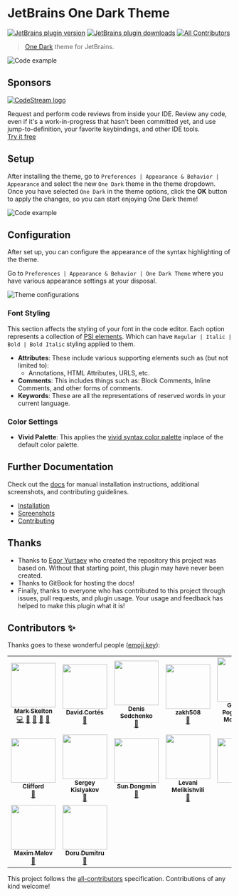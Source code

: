 # JetBrains One Dark Theme

[![JetBrains plugin version](https://img.shields.io/jetbrains/plugin/v/11938-one-dark-theme.svg)](https://plugins.jetbrains.com/plugin/11938-one-dark-theme)
[![JetBrains plugin downloads](https://img.shields.io/jetbrains/plugin/d/11938-one-dark-theme.svg)](https://plugins.jetbrains.com/plugin/11938-one-dark-theme)
[![All Contributors](https://img.shields.io/badge/all_contributors-12-orange.svg)](#contributors)

> [One Dark](https://github.com/atom/one-dark-syntax) theme for JetBrains.

![Code example](https://github.com/one-dark/jetbrains-one-dark-theme/raw/master/docs/screenshots/default.png)

## Sponsors

[![CodeStream logo](https://alt-images.codestream.com/codestream_logo_jbonedarktheme.png)](https://sponsorlink.codestream.com/?utm_source=jbmarket&utm_campaign=jbonedarktheme&utm_medium=banner 'Try CodeStream')

Request and perform code reviews from inside your IDE. Review any code, even if it's a work-in-progress that hasn't been committed yet, and use jump-to-definition, your favorite keybindings, and other IDE tools.<br>
[Try it free](https://sponsorlink.codestream.com/?utm_source=jbmarket&utm_campaign=jbonedarktheme&utm_medium=banner)

## Setup

After installing the theme, go to `Preferences | Appearance & Behavior | Appearance` and select the new `One Dark` theme in the theme dropdown. 
Once you have selected `One Dark` in the theme options, click the **OK** button to apply the changes, so you can start enjoying One Dark theme!

![Code example](https://github.com/one-dark/jetbrains-one-dark-theme/raw/master/docs/screenshots/theme-selection.png)

## Configuration

After set up, you can configure the appearance of the syntax highlighting of the theme.

Go to `Preferences | Appearance & Behavior | One Dark Theme` where you have various appearance settings at your disposal.

![Theme configurations](https://github.com/one-dark/jetbrains-one-dark-theme/raw/master/docs/screenshots/theme-configuration.png)

### Font Styling

This section affects the styling of your font in the code editor. 
Each option represents a collection of [PSI elements](https://www.jetbrains.org/intellij/sdk/docs/basics/architectural_overview/psi.html).
Which can have `Regular | Italic | Bold | Bold Italic` styling applied to them.

- **Attributes**: These include various supporting elements such as (but not limited to):
    - Annotations, HTML Attributes, URLS, etc.
- **Comments**: This includes things such as: Block Comments, Inline Comments, and other forms of comments.
- **Keywords**: These are all the representations of reserved words in your current language.

### Color Settings

- **Vivid Palette**: This applies the [vivid syntax color palette](https://atom.io/themes/one-dark-vivid-syntax) inplace of the default color palette.

## Further Documentation

Check out the [docs](https://one-dark.gitbook.io/jetbrains) for manual installation instructions, additional screenshots, and contributing guidelines.

- [Installation](https://one-dark.gitbook.io/jetbrains/the-basics/installation)
- [Screenshots](https://one-dark.gitbook.io/jetbrains/the-basics/screenshots)
- [Contributing](https://one-dark.gitbook.io/jetbrains/contributing/development)

## Thanks

- Thanks to [Egor Yurtaev](https://github.com/yurtaev) who created the repository this project was based on. Without that starting point, this plugin may have never been created.
- Thanks to GitBook for hosting the docs!
- Finally, thanks to everyone who has contributed to this project through issues, pull requests, and plugin usage. Your usage and feedback has helped to make this plugin what it is!

## Contributors ✨

Thanks goes to these wonderful people ([emoji key](https://allcontributors.org/docs/en/emoji-key)):

<!-- ALL-CONTRIBUTORS-LIST:START - Do not remove or modify this section -->
<!-- prettier-ignore-start -->
<!-- markdownlint-disable -->
<table>
  <tr>
    <td align="center"><a href="https://github.com/mskelton"><img src="https://avatars3.githubusercontent.com/u/25914066?v=4" width="100px;" alt=""/><br /><sub><b>Mark Skelton</b></sub></a><br /><a href="https://github.com/one-dark/jetbrains-one-dark-theme/commits?author=mskelton" title="Code">💻</a> <a href="#question-mskelton" title="Answering Questions">💬</a> <a href="https://github.com/one-dark/jetbrains-one-dark-theme/commits?author=mskelton" title="Documentation">📖</a> <a href="#ideas-mskelton" title="Ideas, Planning, & Feedback">🤔</a> <a href="#maintenance-mskelton" title="Maintenance">🚧</a></td>
    <td align="center"><a href="https://www.dacoto.com"><img src="https://avatars2.githubusercontent.com/u/16915053?v=4" width="100px;" alt=""/><br /><sub><b>David Cortés</b></sub></a><br /><a href="https://github.com/one-dark/jetbrains-one-dark-theme/issues?q=author%3Adacoto" title="Bug reports">🐛</a></td>
    <td align="center"><a href="http://x1unix.com"><img src="https://avatars0.githubusercontent.com/u/9203548?v=4" width="100px;" alt=""/><br /><sub><b>Denis Sedchenko</b></sub></a><br /><a href="https://github.com/one-dark/jetbrains-one-dark-theme/issues?q=author%3Ax1unix" title="Bug reports">🐛</a></td>
    <td align="center"><a href="https://github.com/zakh508"><img src="https://avatars1.githubusercontent.com/u/3613383?v=4" width="100px;" alt=""/><br /><sub><b>zakh508</b></sub></a><br /><a href="https://github.com/one-dark/jetbrains-one-dark-theme/issues?q=author%3Azakh508" title="Bug reports">🐛</a></td>
    <td align="center"><a href="https://github.com/GauthierPLM"><img src="https://avatars0.githubusercontent.com/u/2579741?v=4" width="100px;" alt=""/><br /><sub><b>Gauthier Pogam--Le Montagner</b></sub></a><br /><a href="#ideas-GauthierPLM" title="Ideas, Planning, & Feedback">🤔</a></td>
    <td align="center"><a href="https://github.com/eickit"><img src="https://avatars3.githubusercontent.com/u/4112464?v=4" width="100px;" alt=""/><br /><sub><b>eickit</b></sub></a><br /><a href="#design-eickit" title="Design">🎨</a></td>
    <td align="center"><a href="https://github.com/cnfn"><img src="https://avatars3.githubusercontent.com/u/1445517?v=4" width="100px;" alt=""/><br /><sub><b>Cnfn</b></sub></a><br /><a href="#design-cnfn" title="Design">🎨</a></td>
  </tr>
  <tr>
    <td align="center"><a href="https://github.com/cliffordp"><img src="https://avatars0.githubusercontent.com/u/1812179?v=4" width="100px;" alt=""/><br /><sub><b>Clifford</b></sub></a><br /><a href="https://github.com/one-dark/jetbrains-one-dark-theme/issues?q=author%3Acliffordp" title="Bug reports">🐛</a></td>
    <td align="center"><a href="https://defman.me"><img src="https://avatars2.githubusercontent.com/u/7100645?v=4" width="100px;" alt=""/><br /><sub><b>Sergey Kislyakov</b></sub></a><br /><a href="https://github.com/one-dark/jetbrains-one-dark-theme/issues?q=author%3Adefman21" title="Bug reports">🐛</a></td>
    <td align="center"><a href="https://github.com/sundongmin"><img src="https://avatars2.githubusercontent.com/u/17910228?v=4" width="100px;" alt=""/><br /><sub><b>Sun Dongmin</b></sub></a><br /><a href="#design-sundongmin" title="Design">🎨</a></td>
    <td align="center"><a href="https://github.com/levani"><img src="https://avatars0.githubusercontent.com/u/184472?v=4" width="100px;" alt=""/><br /><sub><b>Levani Melikishvili</b></sub></a><br /><a href="#design-levani" title="Design">🎨</a></td>
    <td align="center"><a href="https://blog.csdn.net/qq_21019419"><img src="https://avatars2.githubusercontent.com/u/12908403?v=4" width="100px;" alt=""/><br /><sub><b>lynn</b></sub></a><br /><a href="#design-tulongxCodes" title="Design">🎨</a></td>
    <td align="center"><a href="https://unthrottled.io"><img src="https://avatars1.githubusercontent.com/u/15972415?v=4" width="100px;" alt=""/><br /><sub><b>Alex Simons</b></sub></a><br /><a href="https://github.com/one-dark/jetbrains-one-dark-theme/commits?author=Unthrottled" title="Code">💻</a> <a href="#question-Unthrottled" title="Answering Questions">💬</a></td>
    <td align="center"><a href="https://github.com/XanderCheung"><img src="https://avatars1.githubusercontent.com/u/28296509?v=4" width="100px;" alt=""/><br /><sub><b>XanderCheung</b></sub></a><br /><a href="https://github.com/one-dark/jetbrains-one-dark-theme/issues?q=author%3AXanderCheung" title="Bug reports">🐛</a></td>
  </tr>
  <tr>
    <td align="center"><a href="https://github.com/maxmalov"><img src="https://avatars2.githubusercontent.com/u/284129?v=4" width="100px;" alt=""/><br /><sub><b>Maxim Malov</b></sub></a><br /><a href="#design-maxmalov" title="Design">🎨</a></td>
    <td align="center"><a href="https://github.com/dorudumitru"><img src="https://avatars0.githubusercontent.com/u/11142539?v=4" width="100px;" alt=""/><br /><sub><b>Doru Dumitru</b></sub></a><br /><a href="#ideas-dorudumitru" title="Ideas, Planning, & Feedback">🤔</a></td>
  </tr>
</table>

<!-- markdownlint-enable -->
<!-- prettier-ignore-end -->
<!-- ALL-CONTRIBUTORS-LIST:END -->

This project follows the [all-contributors](https://github.com/all-contributors/all-contributors) specification. Contributions of any kind welcome!
